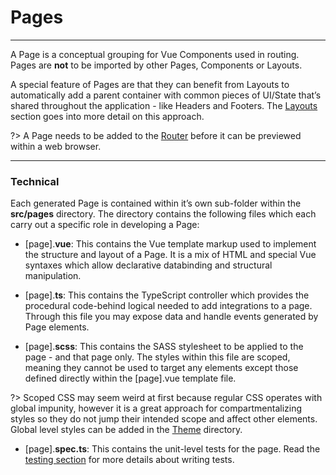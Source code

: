 # Pages
----------

A Page is a conceptual grouping for Vue Components used in routing. Pages are **not** to be imported by other Pages, Components or Layouts.

A special feature of Pages are that they can benefit from Layouts to automatically add a parent container with common pieces of UI/State that’s shared throughout the application - like Headers and Footers. The [Layouts](https://realdecoy.atlassian.net/wiki/spaces/PFDP/pages/1298857997/Layouts) section goes into more detail on this approach.

?> A Page needs to be added to the [Router](https://realdecoy.atlassian.net/wiki/spaces/PFDP/pages/1298464832/Routing) before it can be previewed within a web browser.

* * *

### Technical

Each generated Page is contained within it’s own sub-folder within the **src/pages** directory. The directory contains the following files which each carry out a specific role in developing a Page:

*   \[page\].**vue**: This contains the Vue template markup used to implement the structure and layout of a Page. It is a mix of HTML and special Vue syntaxes which allow declarative databinding and structural manipulation.
    
*   \[page\].**ts**: This contains the TypeScript controller which provides the procedural code-behind logical needed to add integrations to a page. Through this file you may expose data and handle events generated by Page elements.
    
*   \[page\].**scss**: This contains the SASS stylesheet to be applied to the page - and that page only. The styles within this file are scoped, meaning they cannot be used to target any elements except those defined directly within the \[page\].vue template file.
    

?> Scoped CSS may seem weird at first because regular CSS operates with global impunity, however it is a great approach for compartmentalizing styles so they do not jump their intended scope and affect other elements. Global level styles can be added in the [Theme](https://realdecoy.atlassian.net/wiki/spaces/PFDP/pages/1298759736/Global+Styles) directory.

*   \[page\].**spec.ts**: This contains the unit-level tests for the page. Read the [testing section](https://realdecoy.atlassian.net/wiki/spaces/PFDP/pages/1300955187/Unit+Tests) for more details about writing tests.
